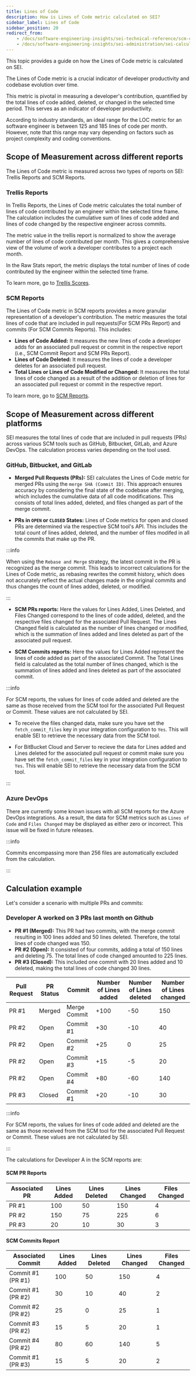 ```yaml
---
title: Lines of Code
description: How is Lines of Code metric calculated on SEI?
sidebar_label: Lines of Code
sidebar_position: 20
redirect_from:
    - /docs/software-engineering-insights/sei-technical-reference/scm-calculation/scm-metrics-calculation/lines-of-code
    - /docs/software-engineering-insights/sei-administration/sei-calculations/scm/scm-metrics-calculation/lines-of-code
---
```


This topic provides a guide on how the Lines of Code metric is calculated on SEI.

The Lines of Code metric is a crucial indicator of developer productivity and codebase evolution over time. 

This metric is pivotal in measuring a developer's contribution, quantified by the total lines of code added, deleted, or changed in the selected time period. This serves as an indicator of developer productivity. 

According to industry standards, an ideal range for the LOC metric for an software engineer is between 125 and 185 lines of code per month. However, note that this range may vary depending on factors such as project complexity and coding conventions.



## Scope of Measurement across different reports

The Lines of Code metric is measured across two types of reports on SEI: Trellis Reports and SCM Reports.

### Trellis Reports

In Trellis Reports, the Lines of Code metric calculates the total number of lines of code contributed by an engineer within the selected time frame. The calculation includes the cumulative sum of lines of code added and lines of code changed by the respective engineer across commits. 

The metric value in the trellis report is normalized to show the average number of lines of code contributed per month. This gives a comprehensive view of the volume of work a developer contributes to a project each month.

In the Raw Stats report, the metric displays the total number of lines of code contributed by the engineer within the selected time frame.

To learn more, go to [Trellis Scores](/docs/category/trellis-scores).

### SCM Reports

The Lines of Code metric in SCM reports provides a more granular representation of a developer's contribution. The metric measures the total lines of code that are included in pull requests(For SCM PRs Report) and commits (For SCM Commits Reports). This includes:

* **Lines of Code Added:** It measures the new lines of code a developer adds for an associated pull request or commit in the respective report (i.e., SCM Commit Report and SCM PRs Report).
* **Lines of Code Deleted:** It measures the lines of code a developer deletes for an associated pull request.
* **Total Lines or Lines of Code Modified or Changed:** It measures the total lines of code changed as a result of the addition or deletion of lines for an associated pull request or commit in the respective report.

To learn more, go to [SCM Reports](/docs/software-engineering-insights/propelo-sei/analytics-and-reporting/productivity/developer-insights).

## Scope of Measurement across different platforms

SEI measures the total lines of code that are included in pull requests (PRs) across various SCM tools such as GitHub, Bitbucket, GitLab, and Azure DevOps. The calculation process varies depending on the tool used. 

### GitHub, Bitbucket, and GitLab

* **Merged Pull Requests (PRs):** SEI calculates the Lines of Code metric for merged PRs using the `merge SHA (Commit ID)`. This approach ensures accuracy by considering the final state of the codebase after merging, which includes the cumulative data of all code modifications. This consists of total lines added, deleted, and files changed as part of the merge commit.

* **PRs in `OPEN` or `CLOSED` States:** Lines of Code metrics for open and closed PRs are determined via the respective SCM tool's API. This includes the total count of lines added, deleted, and the number of files modifed in all the commits that make up the PR.

:::info

When using the `Rebase and Merge` strategy, the latest commit in the PR is recognized as the merge commit. This leads to incorrect calculations for the Lines of Code metric, as rebasing rewrites the commit history, which does not accurately reflect the actual changes made in the original commits and thus changes the count of lines added, deleted, or modified.

:::

* **SCM PRs reports:** Here the values for Lines Added, Lines Deleted, and Files Changed correspond to the lines of code added, deleted, and the respective files changed for the associated Pull Request. The Lines Changed field is calculated as the number of lines changed or modified, which is the summation of lines added and lines deleted as part of the associated pull request.

* **SCM Commits reports:** Here the values for Lines Added represent the lines of code added as part of the associated Commit. The Total Lines field is calculated as the total number of lines changed, which is the summation of lines added and lines deleted as part of the associated commit.

:::info

For SCM reports, the values for lines of code added and deleted are the same as those received from the SCM tool for the associated Pull Request or Commit. These values are not calculated by SEI.

* To receive the files changed data, make sure you have set the `fetch_commit_files` key in your integration configuration to `Yes`. This will enable SEI to retrieve the necessary data from the SCM tool.

* For BitBucket Cloud and Server to recieve the data for Lines added and Lines deleted for the associated pull request or commit make sure you have set the `fetch_commit_files` key in your integration configuration to `Yes`. This will enable SEI to retrieve the necessary data from the SCM tool.

:::

### Azure DevOps

There are currently some known issues with all SCM reports for the Azure DevOps integrations. As a result, the data for SCM metrics such as `Lines of Code` and `Files Changed` may be displayed as either zero or incorrect. This issue will be fixed in future releases.

<!---
* **Lines of Code Metric for PRs:** For all types of PRs, the Lines of Code metrics are determined by summing the lines of code added, and changed across all associated commits for a particular Pull Request. This method provides a comprehensive view of the changes made in each individual commit and their overall impact on the codebase.
* **SCM PRs reports:** Here the values for Lines Added and Lines Deleted are calculated as the sum of the respective values from each commit associated with a pull request. The Lines Changed field is calculated as the number of lines changed or modified, which is the summation of Lines added and Lines deleted fields as calculated for the associated pull request.
* **SCM Commits reports:** Here the values for Lines Added are represent the lines added as part of the associated commit. The Total Lines field is calculated as the total number of lines changed, which is the summation of lines added and lines deleted as part of the associated commit.

-->

:::info

Commits encompassing more than 256 files are automatically excluded from the calculation.

:::

## Calculation example

Let's consider a scenario with multiple PRs and commits:

### Developer A worked on 3 PRs last month on Github

- **PR #1 (Merged):** This PR had two commits, with the merge commit resulting in 100 lines added and 50 lines deleted. Therefore, the total lines of code changed was 150.
- **PR #2 (Open):** It consisted of four commits, adding a total of 150 lines and deleting 75. The total lines of code changed amounted to 225 lines.
- **PR #3 (Closed):** This included one commit with 20 lines added and 10 deleted, making the total lines of code changed 30 lines.


| Pull Request | PR Status | Commit | Number of Lines added | Number of Lines deleted | Number of Lines changed |
| --- | --- | --- | --- | --- | --- |
| PR #1 | Merged | Merge Commit | +100 | -50 | 150 |
| PR #2 | Open | Commit #1 | +30 | -10 | 40 |
| PR #2 | Open | Commit #2 | +25 | 0 | 25 |
| PR #2 | Open | Commit #3 | +15 | -5 | 20 |
| PR #2 | Open | Commit #4 | +80 | -60 | 140 |
| PR #3 | Closed | Commit #1 | +20 | -10 | 30 |

:::info

For SCM reports, the values for lines of code added and deleted are the same as those received from the SCM tool for the associated Pull Request or Commit. These values are not calculated by SEI.

:::


The calculations for Developer A in the SCM reports are:

#### SCM PR Reports

| Associated PR | Lines Added | Lines Deleted | Lines Changed | Files Changed |
| - | - | - | - | - |
| PR #1         | 100         | 50            | 150           | 4             |
| PR #2         | 150         | 75            | 225           | 6             |
| PR #3         | 20          | 10            | 30            | 3             |

#### SCM Commits Report

| Associated Commit | Lines Added | Lines Deleted | Lines Changed | Files Changed |
| - | - |- | - | - |
| Commit #1 (PR #1) | 100         | 50            | 150           | 4             |
| Commit #1 (PR #2) | 30          | 10            | 40            | 2             |
| Commit #2 (PR #2) | 25          | 0             | 25            | 1             |
| Commit #3 (PR #2) | 15          | 5             | 20            | 1             |
| Commit #4 (PR #2) | 80          | 60            | 140           | 5             |
| Commit #1 (PR #3) | 15          | 5             | 20            | 2             |

<!---


### Developer B worked on 3 PRs last month on Azure Repos

Let's consider a scenario with multiple PRs and commits to understand how LoC is calculated for ADO:

- **PR #1 (Merged):** This PR had two commits, resulting in 50 lines added and 20 lines deleted. Therefore, the total lines of code changed was 70.
- **PR #2 (Open):** It consisted of four commits, adding a total of 120 lines and deleting 35. The total lines of code changed amounted to 155 lines.
- **PR #3 (Closed):** This included one commit with 15 lines added and 5 deleted, making the total lines of code changed 20 lines.

| Pull Request | PR Status | Commit | Number of Lines added | Number of Lines deleted | Number of Lines changed |
| - | - | - | - | - | - |
| PR #1 | Merged | Merge Commit | +50 lines added | -20 lines deleted | 70 lines |
| PR #2 | Open | Commit #1 | +30 lines added | -10 lines deleted | 40 lines |
| PR #2 | Open | Commit #2 | +25 lines added | 0 lines deleted | 25 lines |
| PR #2 | Open | Commit #3 | +15 lines added | -5 lines deleted | 20 lines |
| PR #2 | Open | Commit #4 | +50 lines added | -20 lines deleted | 70 lines |
| PR #3 | Closed | Commit #1 | +15 lines added | -5 lines deleted | 20 lines |

The calculations for Developer B in the SCM reports are:

#### SCM PR Reports

| Metric | Associated PR | Value |
| --- | --- | --- |
| Lines Added | PR #1 | 50 |
| Lines Deleted | PR #1 | 20 |
| Lines Changed | PR #1 | 70 |
| Files Changed | PR #1 | 3 |
| Lines Added | PR #2 | 30+25+15+50 = 120 |
| Lines Deleted | PR #2 | 10+0+5+20 = 35 |
| Lines Changed | PR #2 | 40+25+20+70 = 155 |
| Files Changed | PR #2 | 5 |
| Lines Added | PR #3 | 15 |
| Lines Deleted | PR #3 | 5 |
| Lines Changed | PR #3 | 20 |
| Files Changed | PR #3 | 2 |


#### SCM Commits Report

The values for Lines Added in the SCM commits report are the same as lines added as part of the associated commit. The Total Lines field is calculated as the total number of lines changed or modified i.e sum of lines added and deleted as part of the associated commit.

### Developer C is working on an Open PR with an existing PR that is merged on Azure Repos

Consider a developer working on an open PR with several commits and a merged PR on ADO:

| Pull Request | PR Status | Commit | Number of Lines added | Number of Lines deleted | Net contribution |
| - | - | - | - | - | - |
| PR #1 | Open | Commit #1 | +30 lines added | -10 lines deleted | 40 lines |
| PR #1 | Open | Commit #2 | +25 lines added | 0 lines deleted | 25 lines |
| PR #1 | Open | Commit #3 | +15 lines added | -5 lines deleted | 20 lines |
| PR #1 | Open | Commit #4 | +50 lines added | -20 lines deleted | 70 lines |
| PR #2 | Merged | Merge Commit | +10 lines added | -5 lines deleted | 15 lines |

The calculations for Developer C in the SCM reports are:

#### SCM PR Reports

| Metric | Associated PR | Value |
| - | - | - |
| Lines Added | PR #1 | 30+25+15+50 = 120  |
| Lines deleted | PR #1 | 10+5+20 = 35 |
| Lines changed | PR #1 | 40+25+20+70 = 155 |
| Files changed | PR #1 | 2 |
| Lines Added | PR #2 | 10 |
| Lines deleted | PR #2 | 5 | 
| Lines changed | PR #2 | 15 |
| Files changed | PR #2 | 1 |

#### SCM Commits Report

The values for Lines Added in the SCM commits report are the same as lines added as part of the associated commit. The Total Lines field is calculated as the total number of lines changed or modified i.e sum of lines added and deleted as part of the associated commit.

This example demonstrates how each commit within an open PR contributes to the total LoC for Azure Repos.

-->

